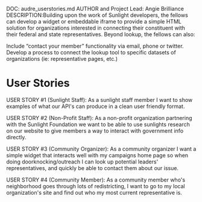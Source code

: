 DOC: audre_userstories.md
AUTHOR and Project Lead:  Angie Brilliance
DESCRIPTION:Building upon the work of Sunlight developers, the fellows can develop a widget or embeddable iframe to provide a simple HTML solution for organizations interested in connecting their constituent with their federal and state representatives. Beyond lookup, the fellows can also:  

Include “contact your member” functionality via email, phone or twitter. Develop a process to connect the lookup tool to specific datasets of  organizations (ie: representative pages, etc.)


User Stories
==============================
USER STORY #1 (Sunlight Staff):
As a sunlight staff member I want to show examples of what our API's can produce in a clean user friendly format.

USER STORY #2 (Non-Profit Staff):
As a non-profit organization partnering with the Sunlight Foundation we want to be able to use sunlights research on our website to give members a way to interact with government info directly.

USER STORY #3 (Community Organizer):
As a community organizer I want a simple widget that interacts well with my campaigns home page so when doing doorknocking/outreach I can look up potential leaders' representatives, and quickly be able to contact them about our issue.

USER STORY #4 (Community Member):
As a community member who's neighborhood goes through lots of redistricting, I want to go to my local organization's site and find out who my most current representative is.